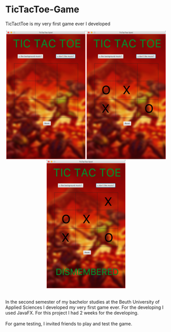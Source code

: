 # TicTacToe-Game
TicTactToe is my very first game ever I developed

<p align="center">
    <img src="./doc/screenshot1.png"  width="49%" height="49%">
    <img src="./doc/screenshot2.png"  width="49%" height="49%">
    <img src="./doc/screenshot3.png"  width="49%" height="49%">
</p>
<br/>
In the second semester of my bachelor studies at the Beuth University of Applied Sciences I developed my very first game ever. For the developing I used JavaFX. For this project I had 2 weeks for the developing.
<br/><br/>
For game testing, I invited friends to play and test the game.
